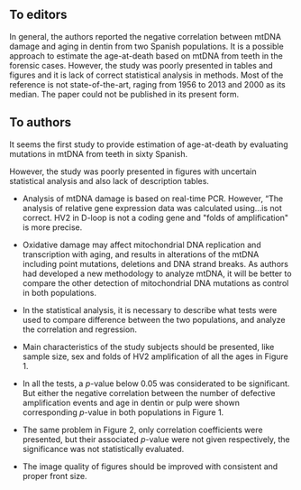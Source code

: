 ## To editors

In general, the authors reported the negative correlation between mtDNA damage and aging in dentin from two Spanish populations. It is a possible approach to estimate the age-at-death based on mtDNA from teeth in the forensic cases. However, the study was poorly presented in tables and figures and it is lack of correct statistical analysis in methods. Most of the reference is not state-of-the-art, raging from 1956 to 2013 and 2000 as its median. The paper could not be published in its present form. 

## To authors

It seems the first study to provide estimation of age-at-death by evaluating mutations in mtDNA from teeth in sixty Spanish. 

However, the study was poorly presented in figures with uncertain statistical analysis and also lack of description tables.

- Analysis of mtDNA damage is based on real-time PCR. However, “The analysis of relative gene expression data was calculated using...is not correct. HV2 in D-loop is not a coding gene and "folds of amplification" is more precise.

- Oxidative damage may affect mitochondrial DNA replication and transcription with aging, and results in alterations of the mtDNA including point mutations, deletions and DNA strand breaks. As authors had developed a new methodology to analyze mtDNA, it will be better to compare the other detection of mitochondrial DNA mutations as control in both populations.

- In the statistical analysis, it is necessary to describe what tests were used to compare difference between the two populations, and analyze the correlation and regression. 

- Main characteristics of the study subjects should be presented, like sample size, sex and folds of HV2 amplification of all the ages in Figure 1.

- In all the tests, a *p*-value below 0.05 was considerated to be significant. But either the negative correlation between the number of defective amplification events and age in dentin or pulp were shown corresponding *p*-value in both populations in Figure 1. 

- The same problem in Figure 2, only correlation coefficients were presented, but their associated *p*-value were not given respectively, the significance was not statistically evaluated.
 
- The image quality of figures should be improved with consistent and proper front size.
